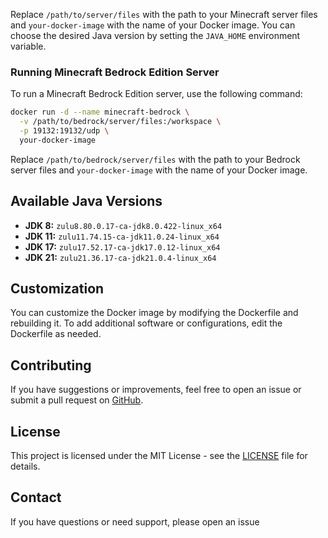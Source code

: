 
Replace `/path/to/server/files` with the path to your Minecraft server files and `your-docker-image` with the name of your Docker image. You can choose the desired Java version by setting the `JAVA_HOME` environment variable.

### Running Minecraft Bedrock Edition Server

To run a Minecraft Bedrock Edition server, use the following command:

```bash
docker run -d --name minecraft-bedrock \
  -v /path/to/bedrock/server/files:/workspace \
  -p 19132:19132/udp \
  your-docker-image
```

Replace `/path/to/bedrock/server/files` with the path to your Bedrock server files and `your-docker-image` with the name of your Docker image.

## Available Java Versions

- **JDK 8:** `zulu8.80.0.17-ca-jdk8.0.422-linux_x64`
- **JDK 11:** `zulu11.74.15-ca-jdk11.0.24-linux_x64`
- **JDK 17:** `zulu17.52.17-ca-jdk17.0.12-linux_x64`
- **JDK 21:** `zulu21.36.17-ca-jdk21.0.4-linux_x64`

## Customization

You can customize the Docker image by modifying the Dockerfile and rebuilding it. To add additional software or configurations, edit the Dockerfile as needed.

## Contributing

If you have suggestions or improvements, feel free to open an issue or submit a pull request on [GitHub](https://github.com/duncai233/minecraft-server-docker).

## License

This project is licensed under the MIT License - see the [LICENSE](LICENSE) file for details.

## Contact

If you have questions or need support, please open an issue
